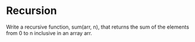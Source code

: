 # Recursion
Write a recursive function, sum(arr, n), that returns the sum of the elements from 0 to n inclusive in an array arr.

